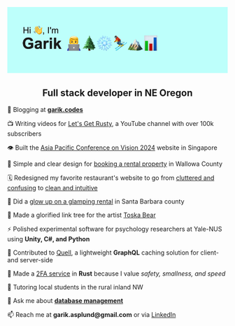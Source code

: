 ![alt text](https://github.com/garikAsplund/garikAsplund/blob/main/header4.png?raw=true)

<h2 align="center">Full stack developer in NE Oregon</h2>

📝 Blogging at **[garik.codes](https://www.garik.codes/)**

📺 Writing videos for [Let's Get Rusty](https://www.youtube.com/@letsgetrusty), a YouTube channel with over 100k subscribers

👁️ Built the [Asia Pacific Conference on Vision 2024](https://apcv2024.com) website in Singapore

🌸 Simple and clear design for [booking a rental property](https://main--exquisite-maamoul-e81859.netlify.app/) in Wallowa County

🗓️ Redesigned my favorite restaurant's website to go from [cluttered and confusing](https://rangerideroregon.com/) to [clean and intuitive](https://rangerider.netlify.app/)

💅 Did a [glow up on a glamping rental](https://cuyama-oaks.vercel.app) in Santa Barbara county

🎸 Made a glorified link tree for the artist [Toska Bear](https://www.toskabear.com)

⚡ Polished experimental software for psychology researchers at Yale-NUS using **Unity, C#, and Python**

🔭 Contributed to [Quell](https://github.com/open-source-labs/Quell), a lightweight **GraphQL** caching solution for client- and server-side

🦀 Made a [2FA service](https://github.com/garikAsplund/authorize-oxidized) in **Rust** because I value *safety, smallness, and speed*

🎒 Tutoring local students in the rural inland NW

💬 Ask me about [**database management**](https://www.linkedin.com/posts/garik-asplund_datamanagement-surrealdb-datalake-activity-7039123639652274176-324c?utm_source=share&utm_medium=member_desktop)

📫 Reach me at **garik.asplund@&#8204;gmail.com** or via [LinkedIn](https://linkedin.com/in/garik-asplund)
